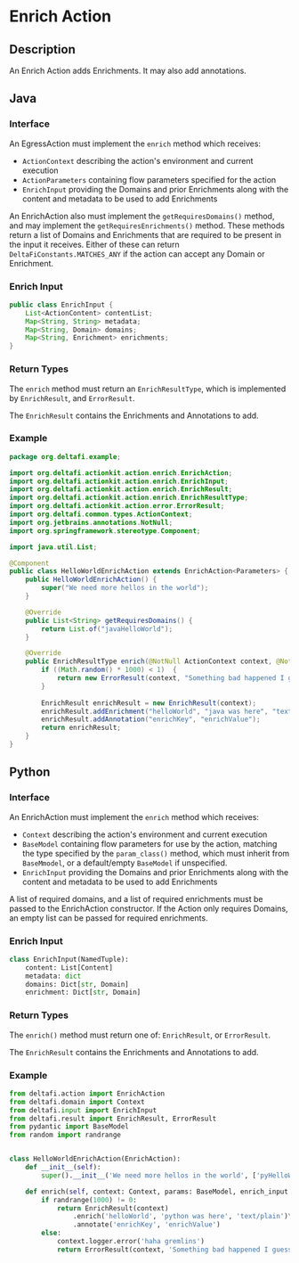 # Enrich Action

## Description

An Enrich Action adds Enrichments. It may also add annotations.

## Java

### Interface

An EgressAction must implement the `enrich` method which receives:
* `ActionContext` describing the action's environment and current execution
* `ActionParameters` containing flow parameters specified for the action
* `EnrichInput` providing the Domains and prior Enrichments along with the content and metadata to be used to add
Enrichments

An EnrichAction also must implement the `getRequiresDomains()` method, and may implement the `getRequiresEnrichments()`
method. These methods return a list of Domains and Enrichments that are required to be present in the input it
receives. Either of these can return `DeltaFiConstants.MATCHES_ANY` if the action can accept any Domain or Enrichment.

### Enrich Input

```java
public class EnrichInput {
    List<ActionContent> contentList;
    Map<String, String> metadata;
    Map<String, Domain> domains;
    Map<String, Enrichment> enrichments;
}
```

### Return Types

The `enrich` method must return an `EnrichResultType`, which is implemented by `EnrichResult`, and `ErrorResult`.

The `EnrichResult` contains the Enrichments and Annotations to add.

### Example

```java
package org.deltafi.example;

import org.deltafi.actionkit.action.enrich.EnrichAction;
import org.deltafi.actionkit.action.enrich.EnrichInput;
import org.deltafi.actionkit.action.enrich.EnrichResult;
import org.deltafi.actionkit.action.enrich.EnrichResultType;
import org.deltafi.actionkit.action.error.ErrorResult;
import org.deltafi.common.types.ActionContext;
import org.jetbrains.annotations.NotNull;
import org.springframework.stereotype.Component;

import java.util.List;

@Component
public class HelloWorldEnrichAction extends EnrichAction<Parameters> {
    public HelloWorldEnrichAction() {
        super("We need more hellos in the world");
    }

    @Override
    public List<String> getRequiresDomains() {
        return List.of("javaHelloWorld");
    }

    @Override
    public EnrichResultType enrich(@NotNull ActionContext context, @NotNull Parameters params, @NotNull EnrichInput enrichInput) {
        if ((Math.random() * 1000) < 1)  {
            return new ErrorResult(context, "Something bad happened I guess");
        }
        
        EnrichResult enrichResult = new EnrichResult(context);
        enrichResult.addEnrichment("helloWorld", "java was here", "text/plain");
        enrichResult.addAnnotation("enrichKey", "enrichValue");
        return enrichResult;
    }
}
```

## Python

### Interface

An EnrichAction must implement the `enrich` method which receives:
* `Context` describing the action's environment and current execution
* `BaseModel` containing flow parameters for use by the action, matching the type specified by the `param_class()`
method, which must inherit from `BaseMmodel`, or a default/empty `BaseModel` if unspecified.
* `EnrichInput` providing the Domains and prior Enrichments along with the content and metadata to be used to add
Enrichments

A list of required domains, and a list of required enrichments must be passed to the EnrichAction constructor. If the
Action only requires Domains, an empty list can be passed for required enrichments.

### Enrich Input

```python
class EnrichInput(NamedTuple):
    content: List[Content]
    metadata: dict
    domains: Dict[str, Domain]
    enrichment: Dict[str, Domain]
```

### Return Types

The `enrich()` method must return one of: `EnrichResult`, or `ErrorResult`.

The `EnrichResult` contains the Enrichments and Annotations to add.

### Example

```python
from deltafi.action import EnrichAction
from deltafi.domain import Context
from deltafi.input import EnrichInput
from deltafi.result import EnrichResult, ErrorResult
from pydantic import BaseModel
from random import randrange


class HelloWorldEnrichAction(EnrichAction):
    def __init__(self):
        super().__init__('We need more hellos in the world', ['pyHelloWorld'], [])

    def enrich(self, context: Context, params: BaseModel, enrich_input: EnrichInput):
        if randrange(1000) != 0:
            return EnrichResult(context)
                .enrich('helloWorld', 'python was here', 'text/plain')\
                .annotate('enrichKey', 'enrichValue')
        else:
            context.logger.error('haha gremlins')
            return ErrorResult(context, 'Something bad happened I guess', 'try again?')
```
